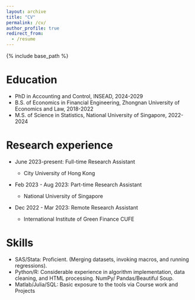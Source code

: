```yaml
---
layout: archive
title: "CV"
permalink: /cv/
author_profile: true
redirect_from:
  - /resume
---
```


{% include base_path %}

Education
======
* PhD in Accounting and Control, INSEAD, 2024-2029
* B.S. of Economics in Financial Engineering, Zhongnan University of Economics and Law, 2018-2022
* M.S. of Science in Statistics, National University of Singapore, 2022-2024

Research experience
======
* June 2023-present: Full-time Research Assistant
  * City University of Hong Kong

* Feb 2023 - Aug 2023: Part-time Research Assistant
  * National University of Singapore

* Dec 2022 - Mar 2023: Remote Research Assistant
  * International Institute of Green Finance CUFE

Skills
======
* SAS/Stata: Proficient. (Merging datasets, invoking macros, and running regressions).
* Python/R: Considerable experience in algorithm implementation, data cleaning, and HTML processing. NumPy/
Pandas/Beautiful Soup.
* Matlab/Julia/SQL: Basic exposure to the tools via Course work and Projects
